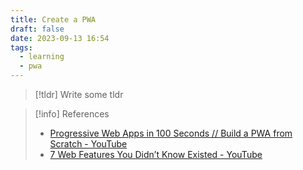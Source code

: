 ```yaml
---
title: Create a PWA
draft: false
date: 2023-09-13 16:54
tags:
  - learning
  - pwa
---
```


> [!tldr]
> Write some tldr












> [!info] References
> - [Progressive Web Apps in 100 Seconds // Build a PWA from Scratch - YouTube](https://www.youtube.com/watch?v=sFsRylCQblw)
> - [7 Web Features You Didn’t Know Existed - YouTube](https://www.youtube.com/watch?v=ppwagkhrZJs)
